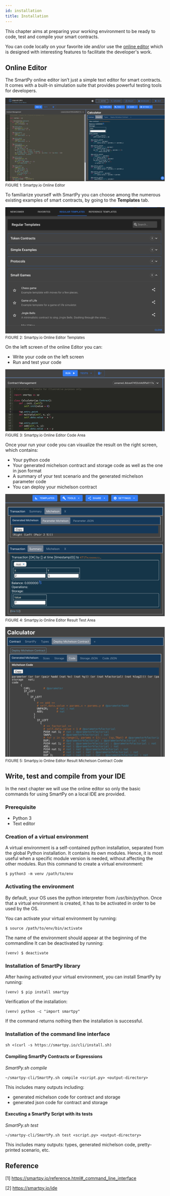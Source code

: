```yaml
---
id: installation
title: Installation
---
```


This chapter aims at preparing your working environment to be ready to code, 
test and compile your smart contracts.

You can code locally on your favorite ide and/or use the [online editor](https://smartpy.io/ide) 
which is designed with interesting features to facilitate the developer's work.

## Online Editor

The SmartPy online editor isn’t just a simple text editor for smart contracts.
It comes with a built-in simulation suite that provides powerful testing tools for developers.

![](../../static/img/smartpy/screenshot_online_editor.png)
<small className="figure">FIGURE 1: Smartpy.io Online Editor </small>

To familiarize yourself with SmartPy you can choose among the numerous existing examples
of smart contracts, by going to the **Templates** tab.

![](../../static/img/smartpy/screenshot_online_editor_templates.png)
<small className="figure">FIGURE 2: Smartpy.io Online Editor Templates </small>

On the left screen of the online Editor you can:
- Write your code on the left screen
- Run and test your code

![](../../static/img/smartpy/screenshot_online_editor_left_screen.png)
<small className="figure">FIGURE 3: Smartpy.io Online Editor Code Area </small>

Once your run your code you can visualize the result on the right screen, which contains:
- Your python code
- Your generated michelson contract and storage code as well as the one in json format
- A summary of your test scenario and the generated michelson parameter code
- You can deploy your michelson contract

![](../../static/img/smartpy/screenshot_online_editor_tests.png)
<small className="figure">FIGURE 4: Smartpy.io Online Editor Result Test Area </small>

![](../../static/img/smartpy/screenshot_online_editor_michelson_contract_code.png)
<small className="figure">FIGURE 5: Smartpy.io Online Editor Result Michelson Contract Code </small>

## Write, test and compile from your IDE

In the next chapter we will use the online editor so only the basic commands for using SmartPy on a local IDE are provided.

### Prerequisite

- Python 3
- Text editor

### Creation of a virtual environment
A virtual environment is a self-contained python installation, separated from the global Python installation.
It contains its own modules. Hence, it is most useful when a specific module version is needed, without affecting the other modules.
Run this command to create a virtual environment:

```shell
$ python3 -m venv /path/to/env
```

### Activating the environment
By default, your OS uses the python interpreter from /usr/bin/python. 
Once that a virtual environment is created, it has to be activated in order to be used by the OS.

You can activate your virtual environment by running:
```shell
$ source /path/to/env/bin/activate
```
The name of the environment should appear at the beginning of the commandline
It can be deactivated by running:
```shell
(venv) $ deactivate
```

### Installation of SmartPy library

After having activated your virtual environment, you can install SmartPy by running:
```shell
(venv) $ pip install smartpy
```

Verification of the installation:

```shell
(venv) python -c "import smartpy"
```

If the command returns nothing then the installation is successful.

### Installation of the command line interface

```shell
sh <(curl -s https://smartpy.io/cli/install.sh)
```

#### Compiling SmartPy Contracts or Expressions

_SmartPy.sh compile_

```shell
~/smartpy-cli/SmartPy.sh compile <script.py> <output-directory>
```

This includes many outputs including:
- generated michelson code for contract and storage
- generated json code for contract and storage

#### Executing a SmartPy Script with its tests

_SmartPy.sh test_

```shell
~/smartpy-cli/SmartPy.sh test <script.py> <output-directory>
```

This includes many outputs: types, generated michelson code, pretty-printed scenario, etc.


## Reference

[1] https://smartpy.io/reference.html#_command_line_interface

[2] https://smartpy.io/ide
